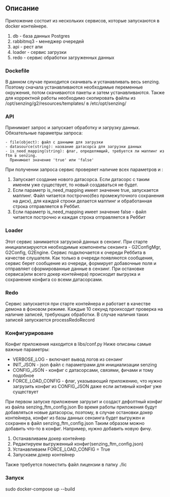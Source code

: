 ## Описание

Приложение состоит из нескольких сервисов, которые запускаются в docker контейнере.

1. db - база данных Postgres
2. rabbitmq3 - менеджер очередей
3. api - рест апи
4. loader - сервис загрузки 
5. redo - сервис обработки загруженных данных

### Dockefile
В данном случае приходится скачивать и устанавливать весь senzing. Поэтому сначала 
устанавливаются необходимые переменные окружения, потом скачиваются пакеты и затем устанавливаются.
Также для корректной работы необходимо скопировать файлы из /opt/senzing/g2/resources/templates/ в
 /etc/opt/senzing/

### API
Принимает запрос и запускает обработку и загрузку данных.
Обязательные параметры запроса: 

    - file(object): файл с данными для загрузки
    - datasource(string): название датасорса для загрузки данных
    - is_need_mapping(string): флаг, определяющий, требуется ли маппинг из ftm в senzing.
      Принимает значение 'true' или 'false'

При получении запроса сервис проверяет наличие всех параметров и :
1. Запускает создание нового датасорса. Если датасорс с таким именем уже существует, то новый создаваться не будет.
2. Если параметр is_need_mapping имеет значение true, запускается маппинг. Файл читается 
построчно(без промежуточного сохранения на диск), для каждой строки делается маппинг и обработанная 
строка отправляется в Реббит.
3. Если параметр is_need_mapping имеет значение false - файл читается построчно и 
каждая строка отправляется в Реббит

### Loader

Этот сервис занимается загрузкой данных в сензинг. При старте инициализируются 
необходимые компоненты сензинга - G2ConfigMgr, G2Config, G2Engine. Сервис подключается 
к очереди Реббита в качестве слушателя. Как только в очереди появляются сообщения, 
сервис берет сообщение из очереди, формирует добавочные поля и отправляет сформированные 
данные в сензинг. 
При остановке сервиса(или всего докер контейнера) происходит выгрузка и сохранение 
конфига со всеми датасорсами.

### Redo

Сервис запускается при старте контейнера и работает в качестве демона в фоновом режиме.
Каждые 10 секунд проихсодит проверка на наличие записей, требующих обработки. В случае 
наличия таких записей запускается processRedoRecord


### Конфигурироване

Конфиг приложения находится в libs/conf.py Ниже описаны самые важные параметры:
- VERBOSE_LOG - включает вывод логов из сензинг
- INIT_JSON - json файл с параметрами для инициализации senzing
- CONFIG_JSON - конфиг с датасорсами, связями, фичами и тому подобное
- FORCE_LOAD_CONFIG - флаг, указывающий приложению, что нужно загрузить конфиг из CONFIG_JSON даже если активный конфиг уже существует

При первом запуске приложение загрузит и создаст дефолтный конфиг из файла senzing_ftm_config.json
Во время работы приложения будут добавляться новые датасорсы, поэтому, в случае остановки 
докер контейнера, конфиг из базы данных сензинга будет выгружен и сохранен в файл senzing_ftm_config.json
Таким образом можно добавить что-то в конфиг. Например, нужно добавить новую фичу. 
1. Останавливаем докер контейнер
2. Редактируем выгруженный конфиг(senzing_ftm_config.json)
3. Устанавливаем FORCE_LOAD_CONFIG = True
4. Запускаем докер контейнер

Также требуется поместить файл лицензии в папку ./lic

### Запуск

sudo docker-compose  up --build
